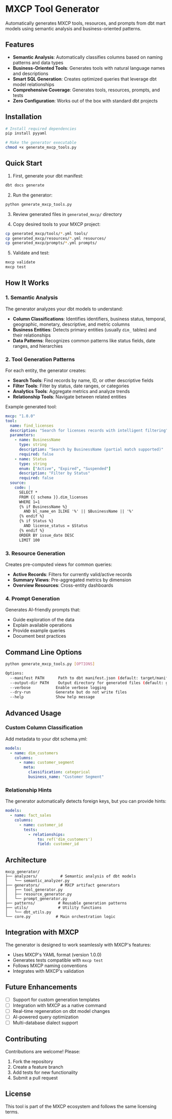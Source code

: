 # MXCP Tool Generator

Automatically generates MXCP tools, resources, and prompts from dbt mart models using semantic analysis and business-oriented patterns.

## Features

- **Semantic Analysis**: Automatically classifies columns based on naming patterns and data types
- **Business-Oriented Tools**: Generates tools with natural language names and descriptions
- **Smart SQL Generation**: Creates optimized queries that leverage dbt model relationships
- **Comprehensive Coverage**: Generates tools, resources, prompts, and tests
- **Zero Configuration**: Works out of the box with standard dbt projects

## Installation

```bash
# Install required dependencies
pip install pyyaml

# Make the generator executable
chmod +x generate_mxcp_tools.py
```

## Quick Start

1. First, generate your dbt manifest:
```bash
dbt docs generate
```

2. Run the generator:
```bash
python generate_mxcp_tools.py
```

3. Review generated files in `generated_mxcp/` directory

4. Copy desired tools to your MXCP project:
```bash
cp generated_mxcp/tools/*.yml tools/
cp generated_mxcp/resources/*.yml resources/
cp generated_mxcp/prompts/*.yml prompts/
```

5. Validate and test:
```bash
mxcp validate
mxcp test
```

## How It Works

### 1. Semantic Analysis

The generator analyzes your dbt models to understand:

- **Column Classifications**: Identifies identifiers, business status, temporal, geographic, monetary, descriptive, and metric columns
- **Business Entities**: Detects primary entities (usually `dim_` tables) and their relationships
- **Data Patterns**: Recognizes common patterns like status fields, date ranges, and hierarchies

### 2. Tool Generation Patterns

For each entity, the generator creates:

- **Search Tools**: Find records by name, ID, or other descriptive fields
- **Filter Tools**: Filter by status, date ranges, or categories
- **Analytics Tools**: Aggregate metrics and analyze trends
- **Relationship Tools**: Navigate between related entities

Example generated tool:
```yaml
mxcp: "1.0.0"
tool:
  name: find_licenses
  description: "Search for licenses records with intelligent filtering"
  parameters:
    - name: BusinessName
      type: string
      description: "Search by BusinessName (partial match supported)"
      required: false
    - name: Status
      type: string
      enum: ["Active", "Expired", "Suspended"]
      description: "Filter by Status"
      required: false
  source:
    code: |
      SELECT *
      FROM {{ schema }}.dim_licenses
      WHERE 1=1
      {% if BusinessName %}
        AND bl_name_en ILIKE '%' || $BusinessName || '%'
      {% endif %}
      {% if Status %}
        AND license_status = $Status
      {% endif %}
      ORDER BY issue_date DESC
      LIMIT 100
```

### 3. Resource Generation

Creates pre-computed views for common queries:

- **Active Records**: Filters for currently valid/active records
- **Summary Views**: Pre-aggregated metrics by dimension
- **Overview Resources**: Cross-entity dashboards

### 4. Prompt Generation

Generates AI-friendly prompts that:

- Guide exploration of the data
- Explain available operations
- Provide example queries
- Document best practices

## Command Line Options

```bash
python generate_mxcp_tools.py [OPTIONS]

Options:
  --manifest PATH      Path to dbt manifest.json (default: target/manifest.json)
  --output-dir PATH    Output directory for generated files (default: generated_mxcp)
  --verbose           Enable verbose logging
  --dry-run           Generate but do not write files
  --help              Show help message
```

## Advanced Usage

### Custom Column Classification

Add metadata to your dbt schema.yml:

```yaml
models:
  - name: dim_customers
    columns:
      - name: customer_segment
        meta:
          classification: categorical
          business_name: "Customer Segment"
```

### Relationship Hints

The generator automatically detects foreign keys, but you can provide hints:

```yaml
models:
  - name: fact_sales
    columns:
      - name: customer_id
        tests:
          - relationships:
              to: ref('dim_customers')
              field: customer_id
```

## Architecture

```
mxcp_generator/
├── analyzers/          # Semantic analysis of dbt models
│   └── semantic_analyzer.py
├── generators/         # MXCP artifact generators
│   ├── tool_generator.py
│   ├── resource_generator.py
│   └── prompt_generator.py
├── patterns/          # Reusable generation patterns
├── utils/             # Utility functions
│   └── dbt_utils.py
└── core.py           # Main orchestration logic
```

## Integration with MXCP

The generator is designed to work seamlessly with MXCP's features:

- Uses MXCP's YAML format (version 1.0.0)
- Generates tests compatible with `mxcp test`
- Follows MXCP naming conventions
- Integrates with MXCP's validation

## Future Enhancements

- [ ] Support for custom generation templates
- [ ] Integration with MXCP as a native command
- [ ] Real-time regeneration on dbt model changes
- [ ] AI-powered query optimization
- [ ] Multi-database dialect support

## Contributing

Contributions are welcome! Please:

1. Fork the repository
2. Create a feature branch
3. Add tests for new functionality
4. Submit a pull request

## License

This tool is part of the MXCP ecosystem and follows the same licensing terms. 